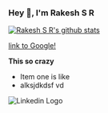 ### Hey 👋, I'm Rakesh S R


<!--
**rakeshsagalagatte/rakeshsagalagatte** is a ✨ _special_ ✨ repository because its `README.md` (this file) appears on your GitHub profile.

Here are some ideas to get you started:

- 🔭 I’m currently working on ...
- 🌱 I’m currently learning ...
- 👯 I’m looking to collaborate on ...
- 🤔 I’m looking for help with ...
- 💬 Ask me about ...
- 📫 How to reach me: ...
- 😄 Pronouns: ...
- ⚡ Fun fact: ...
-->

[![Rakesh S R's github stats](https://github-readme-stats.vercel.app/api?username=rakeshsagalagatte)](https://github.com/anuraghazra/github-readme-stats)


[link to Google!](http://google.com)

__This **so** crazy__

* Item one is like 
* alksjdkdsf vd

![Linkedin Logo](https://linkedin.com)
